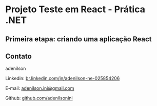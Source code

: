# Projeto Teste em React - Prática .NET

## Primeira etapa: criando uma aplicação React

## Contato

adenilson 

Linkedin:  [br.linkedin.com/in/adenilson-ne-025854206](https://br.linkedin.com/in/adenilson-ne-025854206)

E-mail:  adenilson.ini@gmail.com

Github:  [github.com/adenilsonini](https://github.com/adenilsonini)
